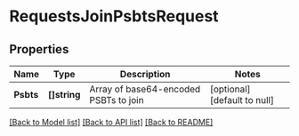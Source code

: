 # RequestsJoinPsbtsRequest

## Properties
Name | Type | Description | Notes
------------ | ------------- | ------------- | -------------
**Psbts** | **[]string** | Array of base64-encoded PSBTs to join | [optional] [default to null]

[[Back to Model list]](../README.md#documentation-for-models) [[Back to API list]](../README.md#documentation-for-api-endpoints) [[Back to README]](../README.md)

